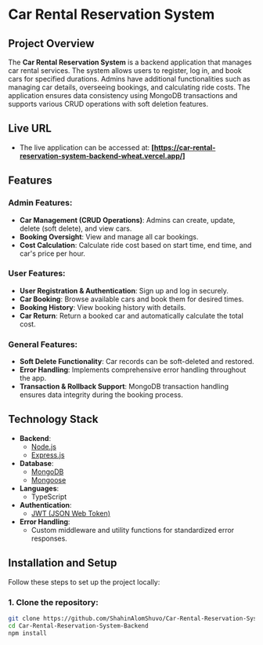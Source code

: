 # Car Rental Reservation System

## Project Overview

The **Car Rental Reservation System** is a backend application that manages car rental services. The system allows users to register, log in, and book cars for specified durations. Admins have additional functionalities such as managing car details, overseeing bookings, and calculating ride costs. The application ensures data consistency using MongoDB transactions and supports various CRUD operations with soft deletion features.

## Live URL

- The live application can be accessed at: **[https://car-rental-reservation-system-backend-wheat.vercel.app/]**

## Features

### Admin Features:

- **Car Management (CRUD Operations)**: Admins can create, update, delete (soft delete), and view cars.
- **Booking Oversight**: View and manage all car bookings.
- **Cost Calculation**: Calculate ride cost based on start time, end time, and car's price per hour.

### User Features:

- **User Registration & Authentication**: Sign up and log in securely.
- **Car Booking**: Browse available cars and book them for desired times.
- **Booking History**: View booking history with details.
- **Car Return**: Return a booked car and automatically calculate the total cost.

### General Features:

- **Soft Delete Functionality**: Car records can be soft-deleted and restored.
- **Error Handling**: Implements comprehensive error handling throughout the app.
- **Transaction & Rollback Support**: MongoDB transaction handling ensures data integrity during the booking process.

## Technology Stack

- **Backend**:
  - [Node.js](https://nodejs.org)
  - [Express.js](https://expressjs.com/)
- **Database**:
  - [MongoDB](https://www.mongodb.com/)
  - [Mongoose](https://mongoosejs.com/)
- **Languages**:
  - TypeScript
- **Authentication**:
  - [JWT (JSON Web Token)](https://jwt.io/)
- **Error Handling**:
  - Custom middleware and utility functions for standardized error responses.

## Installation and Setup

Follow these steps to set up the project locally:

### 1. Clone the repository:

```bash
git clone https://github.com/ShahinAlomShuvo/Car-Rental-Reservation-System-Backend.git
cd Car-Rental-Reservation-System-Backend
npm install
```
